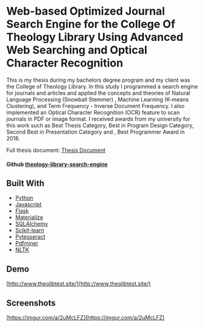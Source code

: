 # Web-based Optimized Journal Search Engine for the College Of Theology Library Using Advanced Web Searching and Optical Character Recognition

This is my thesis during my bachelors degree program and my client was the College of Theology Library.  In this study I programmed a search engine for journals and articles and applied the concepts and theories of Natural Language Processing (Snowball Stemmer) , Machine Learning (K-means Clustering), and Term Frequency - Inverse Document Frequency. I also implemented an Optical Character Recognition (OCR) feature to scan journals in PDF or image format. I received awards from my university for this work such as Best Thesis Category, Best in Program Design Category, Second Best in Presentation Category and , Best Programmer Award in 2018.

Full thesis document: [Thesis Document](https://rotherfordtech.s3.us-east-2.amazonaws.com/rotherfordtech/documents/compiled-thesis-docs.pdf)

#### Github  [theology-library-search-engine](https://github.com/HeatzRM/theology-library-search-engine)
## Built With

- [Python](https://www.python.org/)
- [Javascript](https://www.javascript.com/)
- [Flask](https://flask.palletsprojects.com/en/1.1.x/) 
- [Materialize](https://materializecss.com/)
- [SQLAlchemy](https://www.sqlalchemy.org/)
- [Scikit-learn](https://scikit-learn.org/)
- [Pytesseract](https://pypi.org/project/pytesseract/)
- [Pdfminer](https://pypi.org/project/pdfminer/)
- [NLTK](https://www.nltk.org/)

##  Demo
[http://www.theolibtest.site/](http://www.theolibtest.site/)

## Screenshots
[https://imgur.com/a/2uMcLFZ](https://imgur.com/a/2uMcLFZ)
